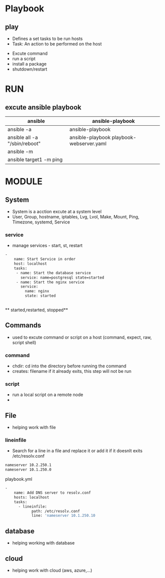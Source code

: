 # Playbook
## play
- Defines a set tasks to be run hosts
- Task: An action to be performed on the host
+ Excute command
+ run a script
+ install a package
+ shutdown/restart
# RUN
## excute ansible playbook
|ansible|ansible-playbook|
|-------|----------------|
|ansible <hosts> -a <command> | ansible-playbook <playbook name>|
|ansible all -a "/sbin/reboot"| ansible-playbook playbook-webserver.yaml |
|ansible <hosts> -m <module>|  |
|ansible target1 -m ping | |
#   MODULE
##  System
- System is a acction excute at a system level
- User, Group, hostname, iptables, Lvg, Lvol, Make, Mount, Ping, Timezone, systemd, Service
### service
- manage services - start, st, restart
```sh
-
    name: Start Service in order
    host: localhost
    tasks:
     - name: Start the database service
       service: name=postgresql state=started
     - name: Start the nginx service
       service:
         name: nginx
         state: started
        
```
** started,restarted, stopped**

## Commands
- used to excute command or script on a host (command, expect, raw, script shell)
### command
- chdir: cd into the directory before running the command
- creates: filename if it already exits, this step will not be run
### script
- run a local script on a remote node 
- 
## File
-  helping work with file
### lineinfile
- Search for a line  in a file and replace it or add it if it doesnlt exits
/etc/resolv.conf
```sh
nameserver 10.2.250.1
nameserver 10.1.250.0
```
playbook.yml
```sh
-
    name: Add DNS server to resolv.conf
    hosts: localhost
    tasks:
      - lineinfile:
            path: /etc/resolv.conf
            line: 'nameserver 10.1.250.10
```
## database
- helping working with database
## cloud
 - helping work with cloud (aws, azure,...)


